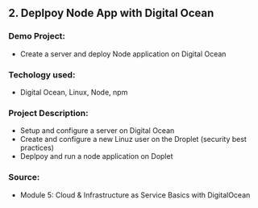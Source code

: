 ## 2. Deplpoy Node App with Digital Ocean 
### Demo Project:
- Create a server and deploy Node application on Digital Ocean

### Techology used:
- Digital Ocean, Linux, Node, npm

### Project Description:
- Setup and configure a server on Digital Ocean
- Create and configure a new Linuz user on the Droplet (security best practices)
- Deplpoy and run a node application on Doplet

### Source:
- Module 5: Cloud & Infrastructure as Service Basics with DigitalOcean